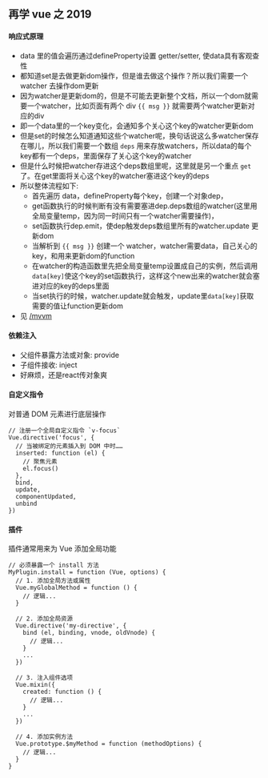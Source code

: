 ## 再学 vue 之 2019

#### 响应式原理
- data 里的值会遍历通过defineProperty设置 getter/setter, 使data具有客观查性
- 都知道set是去做更新dom操作，但是谁去做这个操作？所以我们需要一个 watcher 去操作dom更新
- 因为watcher是更新dom的，但是不可能去更新整个文档，所以一个dom就需要一个watcher，比如页面有两个 div `{{ msg }}` 就需要两个watcher更新对应的div
- 即一个data里的一个key变化，会通知多个关心这个key的watcher更新dom
- 但是set的时候怎么知道通知这些个watcher呢，换句话说这么多watcher保存在哪儿，所以我们需要一个数组 `deps` 用来存放watchers，所以data的每个key都有一个deps，里面保存了关心这个key的watcher
- 但是什么时候把watcher存进这个deps数组里呢，这里就是另一个重点 `get` 了。在get里面将关心这个key的watcher塞进这个key的deps
- 所以整体流程如下:
  - 首先遍历 data，defineProperty每个key，创建一个对象dep，
  - get函数执行的时候判断有没有需要塞进dep.deps数组的watcher(这里用全局变量temp，因为同一时间只有一个watcher需要操作)，
  - set函数执行dep.emit，使dep触发deps数组里所有的watcher.update 更新dom
  - 当解析到 `{{ msg }}` 创建一个 watcher，watcher需要data，自己关心的key，和用来更新dom的function
  - 在watcher的构造函数里先把全局变量temp设置成自己的实例，然后调用`data[key]`使这个key的set函数执行，这样这个new出来的watcher就会塞进对应的key的deps里面
  - 当set执行的时候，watcher.update就会触发，update里`data[key]`获取需要的值让function更新dom
- 见 [/mvvm](../js/mvvm)

#### 依赖注入
- 父组件暴露方法或对象: provide
- 子组件接收: inject
- 好麻烦，还是react传对象爽

#### 自定义指令
对普通 DOM 元素进行底层操作
```
// 注册一个全局自定义指令 `v-focus`
Vue.directive('focus', {
  // 当被绑定的元素插入到 DOM 中时……
  inserted: function (el) {
    // 聚焦元素
    el.focus()
  },
  bind,
  update,
  componentUpdated,
  unbind
})
```

#### 插件
插件通常用来为 Vue 添加全局功能
```
// 必须暴露一个 install 方法
MyPlugin.install = function (Vue, options) {
  // 1. 添加全局方法或属性
  Vue.myGlobalMethod = function () {
    // 逻辑...
  }

  // 2. 添加全局资源
  Vue.directive('my-directive', {
    bind (el, binding, vnode, oldVnode) {
      // 逻辑...
    }
    ...
  })

  // 3. 注入组件选项
  Vue.mixin({
    created: function () {
      // 逻辑...
    }
    ...
  })

  // 4. 添加实例方法
  Vue.prototype.$myMethod = function (methodOptions) {
    // 逻辑...
  }
}
```
